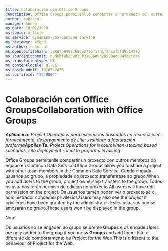 ```yaml
---
title: Colaboración con Office Groups
description: Office Groups permítenlle compartir un proxecto con outros membros do equipo dentro de Common Data Service.
author: ruhercul
manager: Annbe
ms.date: 10/01/2020
ms.topic: article
ms.service: dynamics-365-customerservice
ms.reviewer: kfend
ms.author: ruhercul
ms.openlocfilehash: 58868694987688e279e717d1f7acaf3fd9514770
ms.sourcegitcommit: b9d8bf00239815f31686e9b28998ac684fd2fca4
ms.translationtype: HT
ms.contentlocale: gl-ES
ms.lasthandoff: 10/02/2020
ms.locfileid: "3948864"
---
```

# <a name="collaboration-with-office-groups"></a><span data-ttu-id="84bb3-103">Colaboración con Office Groups</span><span class="sxs-lookup"><span data-stu-id="84bb3-103">Collaboration with Office Groups</span></span>

<span data-ttu-id="84bb3-104">_**Aplícase a:** Project Operations para escenarios baseados en recursos/sen fornecemento, despregamento de Lite: xestionar a facturación proforma_</span><span class="sxs-lookup"><span data-stu-id="84bb3-104">_**Applies To:** Project Operations for resource/non-stocked based scenarios, Lite deployment - deal to proforma invoicing_</span></span>

<span data-ttu-id="84bb3-105">Office Groups permítenlle compartir un proxecto con outros membros do equipo en Common Data Service.</span><span class="sxs-lookup"><span data-stu-id="84bb3-105">Office Groups allow you to share a project with other team members in the Common Data Service.</span></span> <span data-ttu-id="84bb3-106">Cando engada usuarios ao grupo, a propiedade do proxecto transferirase ao grupo.</span><span class="sxs-lookup"><span data-stu-id="84bb3-106">When you add users to the group, project ownership transfers to the group.</span></span> <span data-ttu-id="84bb3-107">Todos os usuarios terán permiso de edición no proxecto.</span><span class="sxs-lookup"><span data-stu-id="84bb3-107">All users will have edit permission on the project.</span></span> <span data-ttu-id="84bb3-108">Os usuarios tamén poden ver o proxecto se o administrador concedeu privilexios.</span><span class="sxs-lookup"><span data-stu-id="84bb3-108">Users may also see the project if privileges have been granted by the administrator.</span></span> <span data-ttu-id="84bb3-109">Estes usuarios non se amosarán no grupo.</span><span class="sxs-lookup"><span data-stu-id="84bb3-109">These users won't be displayed in the group.</span></span>

> [!NOTE] 
> <span data-ttu-id="84bb3-110">Os usuarios só se engaden ao grupo se preme **Grupos** e os engade.</span><span class="sxs-lookup"><span data-stu-id="84bb3-110">Users are only added to the group if you press **Groups** and add them.</span></span> <span data-ttu-id="84bb3-111">Isto é diferente do comportamento de Project for the Web.</span><span class="sxs-lookup"><span data-stu-id="84bb3-111">This is different to the behaviour of Project for the Web.</span></span> 

